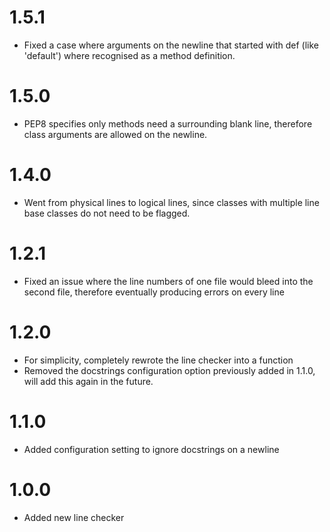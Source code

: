 # 1.5.1
- Fixed a case where arguments on the newline that started with def (like 'default') where recognised as a method definition.

# 1.5.0
- PEP8 specifies only methods need a surrounding blank line, therefore class arguments are allowed on the newline.

# 1.4.0
- Went from physical lines to logical lines, since classes with multiple line base classes do not need to be flagged.


# 1.2.1
- Fixed an issue where the line numbers of one file would bleed into the second file, therefore eventually producing errors on every line

# 1.2.0
- For simplicity, completely rewrote the line checker into a function
- Removed the docstrings configuration option previously added in 1.1.0, will add this again in the future.

# 1.1.0
- Added configuration setting to ignore docstrings on a newline

# 1.0.0
- Added new line checker